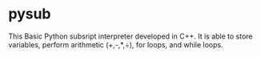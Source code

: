 # pysub
This Basic Python subsript interpreter developed in C++.
It is able to store variables, perform arithmetic (+,-,*,÷), for loops, and while loops.

